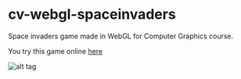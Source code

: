 # cv-webgl-spaceinvaders
Space invaders game made in WebGL for Computer Graphics course.

You try this game online [here](https://nmssilva.github.io/cv-webgl-spaceinvaders)

![alt tag](https://raw.githubusercontent.com/nmssilva/cv-webgl-spaceinvaders/master/webvadersgl.png)
